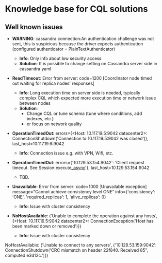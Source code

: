 # Knowledge base for CQL solutions

## Well known issues

 - **WARNING**: cassandra.connection:An authentication challenge was not sent, this is suspicious because the driver expects authentication (configured authenticator = PlainTextAuthenticator)
   - **Info**: Only info about low security access 
   - **Solution**: It is possible to change setting on Cassandra server side in cassandra.yaml
   

 - **ReadTimeout**: Error from server: code=1200 [Coordinator node timed out waiting for replica nodes' responses]
   - **Info**: Long execution time on server side is needed, typically complex CQL which expected more execution time or network issue between nodes
   - **Solution**: 
     - Change CQL or tune schema (tune where conditions, add indexes, etc.)
     - or focus on network quality


 - **OperationTimedOut**: errors={<Host: 10.117.19.5:9042 datacenter2>: ConnectionShutdown('Connection to 10.117.19.5:9042 was closed')}, last_host=10.117.19.6:9042
   - **Info**: Connection issue e.g. with VPN, Wifi, etc. 


 - **OperationTimedOut**: errors={'10.129.53.154:9042': 'Client request timeout. See Session.execute[_async](timeout)'}, last_host=10.129.53.154:9042
   - TBD.


 - **Unavailable**: Error from server: code=1000 [Unavailable exception] message=\"Cannot achieve consistency level ONE\" info={'consistency': 'ONE', 'required_replicas': 1, 'alive_replicas': 0}
   - **Info**: Issue with cluster consistency



 - **NoHostAvailable**: ('Unable to complete the operation against any hosts', {<Host: 10.117.19.5:9042 datacenter2>: ConnectionException('Host has been marked down or removed')})
   - **Info**: Issue with cluster consistency


NoHostAvailable: ('Unable to connect to any servers', {'10.129.53.159:9042': ConnectionShutdown('CRC mismatch on header 22f840. Received 85\", computed e3d12c.')})